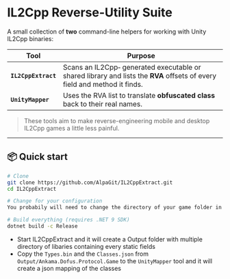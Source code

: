 # IL2Cpp Reverse-Utility Suite

A small collection of **two** command-line helpers for working with Unity IL2Cpp binaries:

| Tool | Purpose |
|------|---------|
| **`IL2CppExtract`** | Scans an IL2Cpp‐ generated executable or shared library and lists the **RVA** offsets of every field and method it finds. |
| **`UnityMapper`**   | Uses the RVA list to translate **obfuscated class** back to their real names. |

> These tools aim to make reverse-engineering mobile and desktop IL2Cpp games a little less painful.

---

## 📦 Quick start

```bash
# Clone
git clone https://github.com/AlpaGit/IL2CppExtract.git
cd IL2CppExtract

# Change for your configuration
You probabily will need to change the directory of your game folder in the Program.cs

# Build everything (requires .NET 9 SDK)
dotnet build -c Release

```

- Start IL2CppExtract and it will create a Output folder with multiple directory of libaries containing every static fields
- Copy the `Types.bin` and the `Classes.json` from `Output/Ankama.Dofus.Protocol.Game` to the `UnityMapper` tool and it will create a json mapping of the classes
